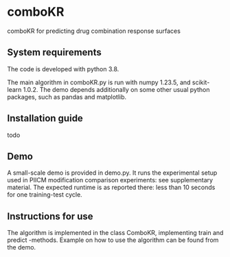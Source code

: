 # comboKR
comboKR for predicting drug combination response surfaces

## System requirements
The code is developed with python 3.8. 

The main algorithm in comboKR.py is run with numpy 1.23.5, and scikit-learn 1.0.2.
The demo depends additionally on some other usual python packages, such as pandas and matplotlib. 

## Installation guide
todo

## Demo
A small-scale demo is provided in demo.py. It runs the experimental setup used in PIICM modification comparison experiments: see supplementary material. The expected runtime is as reported there: less than 10 seconds for one training-test cycle. 

## Instructions for use
The algorithm is implemented in the class ComboKR, implementing train and predict -methods. Example on how to use the algorithm can be found from the demo. 


